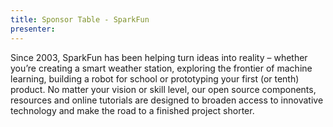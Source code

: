 ```yaml
---
title: Sponsor Table - SparkFun
presenter:
---
```


Since 2003, SparkFun has been helping turn ideas into reality – whether you’re creating a smart weather station, exploring the frontier of machine learning, building a robot for school or prototyping your first (or tenth) product. No matter your vision or skill level, our open source components, resources and online tutorials are designed to broaden access to innovative technology and make the road to a finished project shorter.
